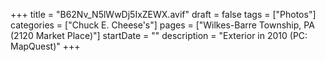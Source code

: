 +++
title = "B62Nv_N5lWwDj5IxZEWX.avif"
draft = false
tags = ["Photos"]
categories = ["Chuck E. Cheese's"]
pages = ["Wilkes-Barre Township, PA (2120 Market Place)"]
startDate = ""
description = "Exterior in 2010 (PC: MapQuest)"
+++
